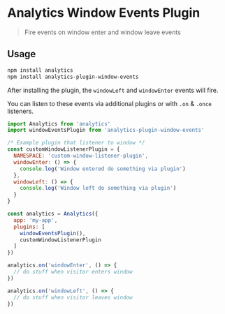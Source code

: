 # Analytics Window Events Plugin

> Fire events on window enter and window leave events

## Usage

```bash
npm install analytics
npm install analytics-plugin-window-events
```

After installing the plugin, the `windowLeft` and `windowEnter` events will fire.

You can listen to these events via additional plugins or with `.on` & `.once` listeners.

```js
import Analytics from 'analytics'
import windowEventsPlugin from 'analytics-plugin-window-events'

/* Example plugin that listener to window */
const customWindowListenerPlugin = {
  NAMESPACE: 'custom-window-listener-plugin',
  windowEnter: () => {
    console.log('Window entered do something via plugin')
  },
  windowLeft: () => {
    console.log('Window left do something via plugin')
  }
}

const analytics = Analytics({
  app: 'my-app',
  plugins: [
    windowEventsPlugin(),
    customWindowListenerPlugin
  ]
})

analytics.on('windowEnter', () => {
  // do stuff when visitor enters window
})

analytics.on('windowLeft', () => {
  // do stuff when visitor leaves window
})
```
